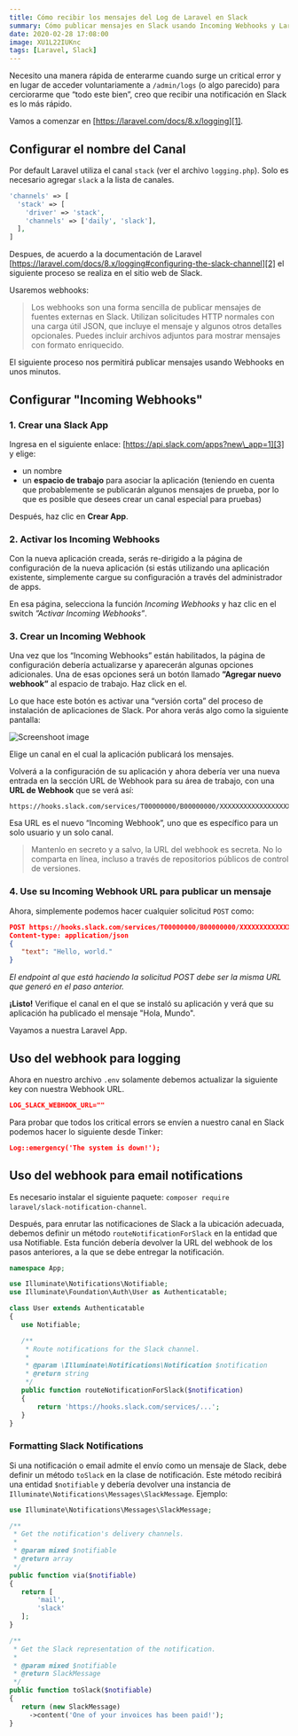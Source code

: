 ```yaml
---
title: Cómo recibir los mensajes del Log de Laravel en Slack
summary: Cómo publicar mensajes en Slack usando Incoming Webhooks y Laravel en unos minutos.
date: 2020-02-28 17:08:00
image: XU1L22IUKnc
tags: [Laravel, Slack]
---
```


Necesito una manera rápida de enterarme cuando surge un critical error y en lugar de acceder voluntariamente a `/admin/logs` (o algo parecido) para cerciorarme que “todo este bien”, creo que recibir una notificación en Slack es lo más rápido.

Vamos a comenzar en [https://laravel.com/docs/8.x/logging][1].

## Configurar el nombre del Canal
Por default Laravel utiliza el canal `stack` (ver el archivo `logging.php`). Solo es necesario agregar `slack` a la lista de canales.

```php
'channels' => [
  'stack' => [
    'driver' => 'stack',
    'channels' => ['daily', 'slack'],
  ],
]
```

Despues, de acuerdo a la documentación de Laravel [https://laravel.com/docs/8.x/logging#configuring-the-slack-channel][2] el siguiente proceso se realiza en el sitio web de Slack. 

Usaremos webhooks:

> Los webhooks son una forma sencilla de publicar mensajes de fuentes externas en Slack. Utilizan solicitudes HTTP normales con una carga útil JSON, que incluye el mensaje y algunos otros detalles opcionales. Puedes incluir archivos adjuntos para mostrar mensajes con formato enriquecido.

El siguiente proceso nos permitirá publicar mensajes usando Webhooks en unos minutos.

## Configurar "Incoming Webhooks"
### 1. Crear una Slack App

Ingresa en el siguiente enlace: [https://api.slack.com/apps?new\_app=1][3] y elige:

- un nombre
- un **espacio de trabajo** para asociar la aplicación (teniendo en cuenta que probablemente se publicarán algunos mensajes de prueba, por lo que es posible que desees crear un canal especial para pruebas)

Después, haz clic en **Crear App**.

### 2. Activar los Incoming Webhooks

Con la nueva aplicación creada, serás re-dirigido a la página de configuración de la nueva aplicación (si estás utilizando una aplicación existente, simplemente cargue su configuración a través del administrador de apps.

En esa página, selecciona la función _Incoming Webhooks_ y haz clic en el switch _”Activar Incoming Webhooks”_.

### 3. Crear un Incoming Webhook

Una vez que los “Incoming Webhooks” están habilitados, la página de configuración debería actualizarse y aparecerán algunas opciones adicionales.  Una de esas opciones será un botón llamado **”Agregar nuevo webhook”** al espacio de trabajo. Haz click en el.

Lo que hace este botón es activar una “versión corta” del proceso de instalación de aplicaciones de Slack. Por ahora verás algo como la siguiente pantalla:

![Screenshoot image][image-1]

Elige un canal en el cual la aplicación publicará los mensajes.

Volverá a la configuración de su aplicación y ahora debería ver una nueva entrada en la sección URL de Webhook para su área de trabajo, con una **URL de Webhook** que se verá así:

```
https://hooks.slack.com/services/T00000000/B00000000/XXXXXXXXXXXXXXXXXXXXXXXX
```

Esa URL es el nuevo “Incoming Webhook”, uno que es específico para un solo usuario y un solo canal.

> Mantenlo en secreto y a salvo, la URL del webhook es secreta. No lo comparta en línea, incluso a través de repositorios públicos de control de versiones.

### 4. Use su Incoming Webhook URL para publicar un mensaje

Ahora, simplemente podemos hacer cualquier solicitud `POST` como:

```json
POST https://hooks.slack.com/services/T00000000/B00000000/XXXXXXXXXXXXXXXXXXXXXXXX
Content-type: application/json
{
   "text": "Hello, world."
}
```

_El endpoint al que está haciendo la solicitud POST debe ser la misma URL que generó en el paso anterior._

**¡Listo!** Verifique el canal en el que se instaló su aplicación y verá que su aplicación ha publicado el mensaje "Hola, Mundo".

Vayamos a nuestra Laravel App.

## Uso del webhook para logging
Ahora en nuestro archivo `.env` solamente debemos actualizar la siguiente key con nuestra Webhook URL.

```json
LOG_SLACK_WEBHOOK_URL=""
```

Para probar que todos los critical errors se envíen a nuestro canal en Slack podemos hacer lo siguiente desde Tinker:

```json
Log::emergency('The system is down!');
```

## Uso del webhook para email notifications

Es necesario instalar el siguiente paquete: `composer require laravel/slack-notification-channel`.

Después, para enrutar las notificaciones de Slack a la ubicación adecuada, debemos definir un método `routeNotificationForSlack` en la entidad que usa Notifiable. Esta función debería devolver la URL del webhook de los pasos anteriores, a la que se debe entregar la notificación.


```php
namespace App;

use Illuminate\Notifications\Notifiable;
use Illuminate\Foundation\Auth\User as Authenticatable;

class User extends Authenticatable
{
   use Notifiable;

   /**
    * Route notifications for the Slack channel.
    *
    * @param \Illuminate\Notifications\Notification $notification
    * @return string
    */
   public function routeNotificationForSlack($notification)
   {
       return 'https://hooks.slack.com/services/...';
   }
}
```

### Formatting Slack Notifications

Si una notificación o email admite el envío como un mensaje de Slack, debe definir un método `toSlack` en la clase de notificación. Este método recibirá una entidad `$notifiable` y debería devolver una instancia de `Illuminate\Notifications\Messages\SlackMessage`. Ejemplo:

```php
use Illuminate\Notifications\Messages\SlackMessage;

/**
 * Get the notification's delivery channels.
 *
 * @param mixed $notifiable
 * @return array
 */
public function via($notifiable)
{
   return [
       'mail',
       'slack'
   ];
}

/**
 * Get the Slack representation of the notification.
 *
 * @param mixed $notifiable
 * @return SlackMessage
 */
public function toSlack($notifiable)
{
   return (new SlackMessage)
     ->content('One of your invoices has been paid!');
}
```

[1]:	https://laravel.com/docs/8.x/logging
[2]:	https://laravel.com/docs/8.x/logging#configuring-the-slack-channel
[3]:	https://api.slack.com/apps?new%5C_app=1

[image-1]:	/blog/post/9-1.png